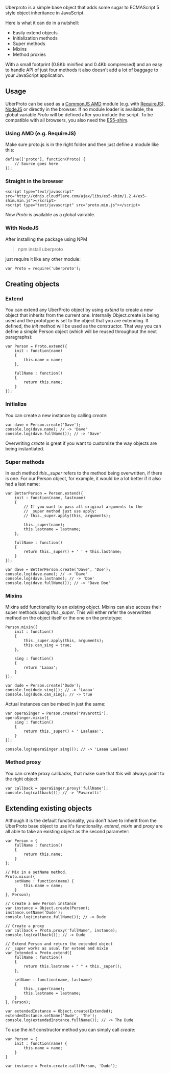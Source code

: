 Uberproto is a simple base object that adds some sugar to ECMAScript 5 style object inheritance
in JavaScript.

Here is what it can do in a nutshell:

- Easily extend objects
- Initialization methods
- Super methods
- Mixins
- Method proxies

With a small footprint (0.8Kb minified and 0.4Kb compressed) and an easy to handle
API of just four methods it also doesn't add a lot of baggage to your JavaScript application.

## Usage

UberProto can be used as a [CommonJS AMD](https://github.com/amdjs/amdjs-api/wiki/AMD) module
(e.g. with [RequireJS](http://requirejs.org/)), [NodeJS](http://nodejs.org) or directly
in the browser. If no module loader is available, the global variable _Proto_
will be defined after you include the script.
To be compatible with all browsers, you also need the [ES5-shim](https://github.com/kriskowal/es5-shim).

### Using AMD (e.g. RequireJS)

Make sure proto.js is in the right folder and then just define a module like this:

	define(['proto'], function(Proto) {
		// Source goes here
	});

### Straight in the browser

	<script type="text/javascript" src="http://cdnjs.cloudflare.com/ajax/libs/es5-shim/1.2.4/es5-shim.min.js"></script>
	<script type="text/javascript" src="proto.min.js"></script>

Now _Proto_ is available as a global vairable.

### With NodeJS

After installing the package using NPM

> npm install uberproto

just require it like any other module:

	var Proto = require('uberproto');

## Creating objects

### Extend

You can extend any UberProto object by using *extend* to create a
new object that inherits from the current one. Internally Object.create is
being used and the prototype is set to the object that you are extending.
If defined, the _init_ method will be used as the constructor.
That way you can define a simple Person object (which will be reused
throughout the next paragraphs):

	var Person = Proto.extend({
		init : function(name)
		{
			this.name = name;
		},
		
		fullName : function()
		{
			return this.name;
		}
	});

### Initialize

You can create a new instance by calling _create_:	

	var dave = Person.create('Dave');
	console.log(dave.name); // -> 'Dave'
	console.log(dave.fullName()); // -> 'Dave'

Overwriting _create_ is great if you want to customize the way objects are being
instantiated.

### Super methods
	
In each method *this.\_super* refers to the method being overwritten,
if there is one. For our Person object, for example, it would be a lot better
if it also had a last name:

	var BetterPerson = Person.extend({
		init : function(name, lastname)
		{
			// If you want to pass all original arguments to the
			// _super method just use apply:
			// this._super.apply(this, arguments);
			
			this._super(name);
			this.lastname = lastname;
		},
		
		fullName : function()
		{
			return this._super() + ' ' + this.lastname;
		}
	});

	var dave = BetterPerson.create('Dave', 'Doe');
	console.log(dave.name); // -> 'Dave'
	console.log(dave.lastname); // -> 'Doe'
	console.log(dave.fullName()); // -> 'Dave Doe'

### Mixins

Mixins add functionality to an existing object. Mixins can also
access their super methods using *this.\_super*. This will either refer
the overwritten method on the object itself or the one on the prototype:

	Person.mixin({
		init : function()
		{
			this._super.apply(this, arguments);
			this.can_sing = true;
		},
		
		sing : function()
		{
			return 'Laaaa';
		}
	});
	
	var dude = Person.create('Dude');
	console.log(dude.sing()); // -> 'Laaaa'
	console.log(dude.can_sing); // -> true

Actual instances can be mixed in just the same:

	var operaSinger = Person.create('Pavarotti');
	operaSinger.mixin({
		sing : function()
		{
			return this._super() + ' Laalaaa!';
		}
	});

	console.log(operaSinger.sing()); // -> 'Laaaa Laalaaa!

### Method proxy

You can create proxy callbacks, that make sure that _this_ will always
point to the right object:
	
	var callback = operaSinger.proxy('fullName');
	console.log(callback()); // -> 'Pavarotti'

## Extending existing objects

Although it is the default functionality, you don't have to inherit from the UberProto base object to use it's
functionality. *extend*, *mixin* and *proxy* are all able to take an existing object as the second parameter:

	var Person = {
		fullName : function()
		{
			return this.name;
		}
	};

	// Mix in a setName method.
	Proto.mixin({
		setName : function(name) {
			this.name = name;
		}
	}, Person);

	// Create a new Person instance
	var instance = Object.create(Person);
	instance.setName('Dude');
	console.log(instance.fullName()); // -> Dude

	// Create a proxy
	var callback = Proto.proxy('fullName', instance);
	console.log(callback()); // -> Dude

	// Extend Person and return the extended object
	// _super works as usual for extend and mixin
	var Extended = Proto.extend({
		fullName : function()
		{
			return this.lastname + " " + this._super();
		},

		setName : function(name, lastname)
		{
			this._super(name);
			this.lastname = lastname;
		}
	}, Person);

	var extendedInstance = Object.create(Extended);
    extendedInstance.setName('Dude', 'The');
    console.log(extendedInstance.fullName()); // -> The Dude

To use the *init* constructor method you can simply call *create*:

	var Person = {
		init : function(name) {
			this.name = name;
		}
	}

	var instance = Proto.create.call(Person, 'Dude');

